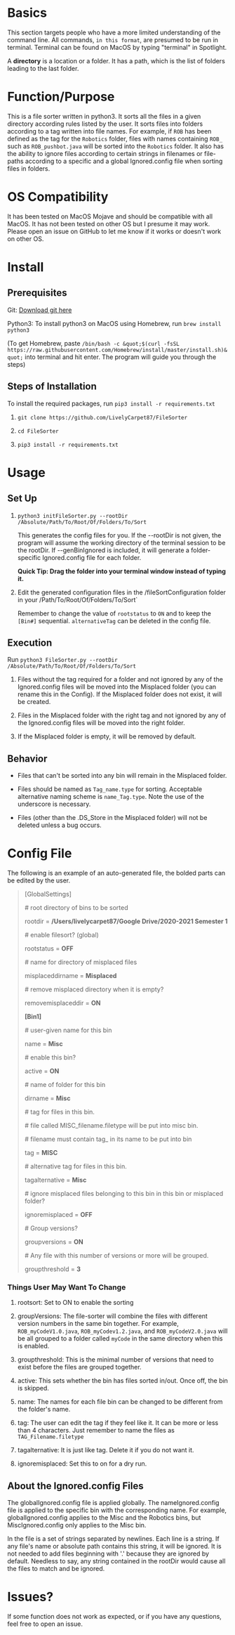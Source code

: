 # Basics

This section targets people who have a more limited understanding of the command line. All commands, `in this format`, are presumed to be run in terminal. Terminal can be found on MacOS by typing "terminal" in Spotlight. 

A **directory** is a location or a folder. It has a path, which is the list of folders leading to the last folder.

# Function/Purpose

This is a file sorter written in python3. It sorts all the files in a given directory according rules listed by the user. It sorts files into folders according to a tag written into file names. For example, if `ROB` has been defined as the tag for the `Robotics` folder, files with names containing `ROB_` such as `ROB_pushbot.java` will be sorted into the `Robotics` folder. It also has the ability to ignore files according to certain strings in filenames or file-paths according to a specific and a global Ignored.config file when sorting files in folders. 

# OS Compatibility

It has been tested on MacOS Mojave and should be compatible with all MacOS. It has not been tested on other OS but I presume it may work. Please open an issue on GitHub to let me know if it works or doesn't work on other OS. 

# Install

## Prerequisites

Git: [Download git here](https://git-scm.com/)

Python3: To install python3 on MacOS using Homebrew, run `brew install python3`

(To get Homebrew, paste `/bin/bash -c &quot;$(curl -fsSL https://raw.githubusercontent.com/Homebrew/install/master/install.sh)&quot;` into terminal and hit enter. The program will guide you through the steps)

## Steps of Installation

To install the required packages, run `pip3 install -r requirements.txt`

1. `git clone https://github.com/LivelyCarpet87/FileSorter`

2. `cd FileSorter`

3. `pip3 install -r requirements.txt`

# Usage

## Set Up

1. `python3 initFileSorter.py --rootDir /Absolute/Path/To/Root/Of/Folders/To/Sort`
   
   This generates the config files for you. If the --rootDir is not given, the program will assume the working directory of the terminal session to be the rootDir. If --genBinIgnored is included, it will generate a folder-specific Ignored.config file for each folder.
   
   **Quick Tip: Drag the folder into your terminal window instead of typing it.**

2. Edit the generated configuration files in the /fileSortConfiguration folder in your /Path/To/Root/Of/Folders/To/Sort`
   
   Remember to change the value of `rootstatus` to `ON` and to keep the `[Bin#]` sequential. `alternativeTag` can be deleted in the config file. 

## Execution

Run `python3 FileSorter.py --rootDir /Absolute/Path/To/Root/Of/Folders/To/Sort`

1. Files without the tag required for a folder and not ignored by any of the Ignored.config files will be moved into the Misplaced folder (you can rename this in the Config). If the Misplaced folder does not exist, it will be created. 

2. Files in the Misplaced folder with the right tag and not ignored by any of the Ignored.config files will be moved into the right folder. 

3. If the Misplaced folder is empty, it will be removed by default. 

## Behavior

- Files that can't be sorted into any bin will remain in the Misplaced folder. 

- Files should be named as `Tag_name.type` for sorting. Acceptable alternative naming scheme is `name_Tag.type`. Note the use of the underscore is necessary. 

- Files (other than the .DS\_Store in the Misplaced folder) will not be deleted unless a bug occurs.

# Config File

The following is an example of an auto-generated file, the bolded parts can be edited by the user. 

> [GlobalSettings]
> 
> \# root directory of bins to be sorted
> 
> rootdir = **/Users/livelycarpet87/Google Drive/2020-2021 Semester 1**
> 
> \# enable filesort? (global)
> 
> rootstatus = **OFF**
> 
> \# name for directory of misplaced files
> 
> misplaceddirname = **Misplaced**
> 
> \# remove misplaced directory when it is empty?
> 
> removemisplaceddir = **ON**
> 
> **[Bin1]**
> 
> \# user-given name for this bin
> 
> name = **Misc**
> 
> \# enable this bin?
> 
> active = **ON**
> 
> \# name of folder for this bin
> 
> dirname = **Misc**
> 
> \# tag for files in this bin.
> 
> \# file called MISC\_filename.filetype will be put into misc bin.
> 
> \# filename must contain tag_ in its name to be put into bin
> 
> tag = **MISC**
> 
> \# alternative tag for files in this bin. 
> 
> tagalternative = **Misc**
> 
> \# ignore misplaced files belonging to this bin in this bin or misplaced folder?
> 
> ignoremisplaced = **OFF**
> 
> \# Group versions?
> 
> groupversions = **ON**
> 
> \# Any file with this number of versions or more will be grouped.
> 
> groupthreshold = **3**

### Things User May Want To Change

1. rootsort: Set to ON to enable the sorting

2. groupVersions: The file-sorter will combine the files with different version numbers in the same bin together. For example, `ROB_myCodeV1.0.java`, `ROB_myCodev1.2.java`, and  `ROB_myCodeV2.0.java`  will be all grouped to a folder called `myCode` in the same directory when this is enabled. 

3. groupthreshold: This is the minimal number of versions that need to exist before the files are grouped together. 

4. active: This sets whether the bin has files sorted in/out. Once off, the bin is skipped. 

5. name: The names for each file bin can be changed to be different from the folder's name. 

6. tag: The user can edit the tag if they feel like it. It can be more or less than 4 characters. Just remember to name the files as `TAG_Filename.filetype`

7. tagalternative: It is just like tag. Delete it if you do not want it. 

8. ignoremisplaced: Set this to on for a dry run. 

## About the Ignored.config Files

The globalIgnored.config file is applied globally. The nameIgnored.config file is applied to the specific bin with the corresponding name. For example, globalIgnored.config applies to the Misc and the Robotics bins, but MiscIgnored.config only applies to the Misc bin. 

In the file is a set of strings separated by newlines. Each line is a string. If any file's name or absolute path contains this string, it will be ignored. It is not needed to add files beginning with '.' because they are ignored by default. Needless to say, any string contained in the rootDir would cause all the files to match and be ignored. 

# Issues?

If some function does not work as expected, or if you have any questions, feel free to open an issue. 
